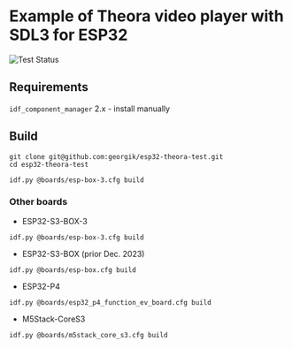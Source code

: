 # Example of Theora video player with SDL3 for ESP32

![Test Status](https://github.com/georgik/esp32-theora-test/actions/workflows/test.yml/badge.svg)


## Requirements

`idf_component_manager` 2.x - install manually

## Build

```shell
git clone git@github.com:georgik/esp32-theora-test.git
cd esp32-theora-test

idf.py @boards/esp-box-3.cfg build
```

### Other boards

- ESP32-S3-BOX-3
```shell
idf.py @boards/esp-box-3.cfg build
```

- ESP32-S3-BOX (prior Dec. 2023)
```shell
idf.py @boards/esp-box.cfg build
```

- ESP32-P4
```shell
idf.py @boards/esp32_p4_function_ev_board.cfg build
```

- M5Stack-CoreS3
```shell
idf.py @boards/m5stack_core_s3.cfg build
```
